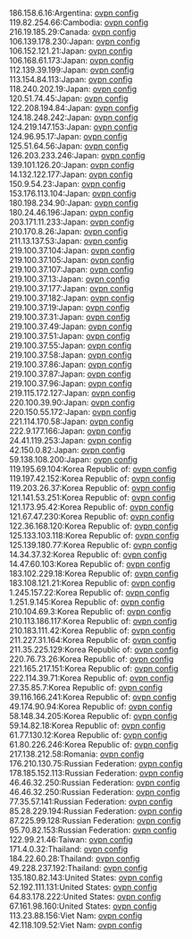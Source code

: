 186.158.6.16:Argentina: [ovpn config](vpn/186_158_6_16.ovpn)  
119.82.254.66:Cambodia: [ovpn config](vpn/119_82_254_66.ovpn)  
216.19.185.29:Canada: [ovpn config](vpn/216_19_185_29.ovpn)  
106.139.178.230:Japan: [ovpn config](vpn/106_139_178_230.ovpn)  
106.152.121.21:Japan: [ovpn config](vpn/106_152_121_21.ovpn)  
106.168.61.173:Japan: [ovpn config](vpn/106_168_61_173.ovpn)  
112.139.39.199:Japan: [ovpn config](vpn/112_139_39_199.ovpn)  
113.154.84.113:Japan: [ovpn config](vpn/113_154_84_113.ovpn)  
118.240.202.19:Japan: [ovpn config](vpn/118_240_202_19.ovpn)  
120.51.74.45:Japan: [ovpn config](vpn/120_51_74_45.ovpn)  
122.208.194.84:Japan: [ovpn config](vpn/122_208_194_84.ovpn)  
124.18.248.242:Japan: [ovpn config](vpn/124_18_248_242.ovpn)  
124.219.147.153:Japan: [ovpn config](vpn/124_219_147_153.ovpn)  
124.96.95.17:Japan: [ovpn config](vpn/124_96_95_17.ovpn)  
125.51.64.56:Japan: [ovpn config](vpn/125_51_64_56.ovpn)  
126.203.233.246:Japan: [ovpn config](vpn/126_203_233_246.ovpn)  
139.101.126.20:Japan: [ovpn config](vpn/139_101_126_20.ovpn)  
14.132.122.177:Japan: [ovpn config](vpn/14_132_122_177.ovpn)  
150.9.54.23:Japan: [ovpn config](vpn/150_9_54_23.ovpn)  
153.176.113.104:Japan: [ovpn config](vpn/153_176_113_104.ovpn)  
180.198.234.90:Japan: [ovpn config](vpn/180_198_234_90.ovpn)  
180.24.46.196:Japan: [ovpn config](vpn/180_24_46_196.ovpn)  
203.171.11.233:Japan: [ovpn config](vpn/203_171_11_233.ovpn)  
210.170.8.26:Japan: [ovpn config](vpn/210_170_8_26.ovpn)  
211.13.137.53:Japan: [ovpn config](vpn/211_13_137_53.ovpn)  
219.100.37.104:Japan: [ovpn config](vpn/219_100_37_104.ovpn)  
219.100.37.105:Japan: [ovpn config](vpn/219_100_37_105.ovpn)  
219.100.37.107:Japan: [ovpn config](vpn/219_100_37_107.ovpn)  
219.100.37.13:Japan: [ovpn config](vpn/219_100_37_13.ovpn)  
219.100.37.177:Japan: [ovpn config](vpn/219_100_37_177.ovpn)  
219.100.37.182:Japan: [ovpn config](vpn/219_100_37_182.ovpn)  
219.100.37.19:Japan: [ovpn config](vpn/219_100_37_19.ovpn)  
219.100.37.31:Japan: [ovpn config](vpn/219_100_37_31.ovpn)  
219.100.37.49:Japan: [ovpn config](vpn/219_100_37_49.ovpn)  
219.100.37.51:Japan: [ovpn config](vpn/219_100_37_51.ovpn)  
219.100.37.55:Japan: [ovpn config](vpn/219_100_37_55.ovpn)  
219.100.37.58:Japan: [ovpn config](vpn/219_100_37_58.ovpn)  
219.100.37.86:Japan: [ovpn config](vpn/219_100_37_86.ovpn)  
219.100.37.87:Japan: [ovpn config](vpn/219_100_37_87.ovpn)  
219.100.37.96:Japan: [ovpn config](vpn/219_100_37_96.ovpn)  
219.115.172.127:Japan: [ovpn config](vpn/219_115_172_127.ovpn)  
220.100.39.90:Japan: [ovpn config](vpn/220_100_39_90.ovpn)  
220.150.55.172:Japan: [ovpn config](vpn/220_150_55_172.ovpn)  
221.114.170.58:Japan: [ovpn config](vpn/221_114_170_58.ovpn)  
222.9.177.166:Japan: [ovpn config](vpn/222_9_177_166.ovpn)  
24.41.119.253:Japan: [ovpn config](vpn/24_41_119_253.ovpn)  
42.150.0.82:Japan: [ovpn config](vpn/42_150_0_82.ovpn)  
59.138.108.200:Japan: [ovpn config](vpn/59_138_108_200.ovpn)  
119.195.69.104:Korea Republic of: [ovpn config](vpn/119_195_69_104.ovpn)  
119.197.42.152:Korea Republic of: [ovpn config](vpn/119_197_42_152.ovpn)  
119.203.26.37:Korea Republic of: [ovpn config](vpn/119_203_26_37.ovpn)  
121.141.53.251:Korea Republic of: [ovpn config](vpn/121_141_53_251.ovpn)  
121.173.95.42:Korea Republic of: [ovpn config](vpn/121_173_95_42.ovpn)  
121.67.47.230:Korea Republic of: [ovpn config](vpn/121_67_47_230.ovpn)  
122.36.168.120:Korea Republic of: [ovpn config](vpn/122_36_168_120.ovpn)  
125.133.103.118:Korea Republic of: [ovpn config](vpn/125_133_103_118.ovpn)  
125.139.180.77:Korea Republic of: [ovpn config](vpn/125_139_180_77.ovpn)  
14.34.37.32:Korea Republic of: [ovpn config](vpn/14_34_37_32.ovpn)  
14.47.60.103:Korea Republic of: [ovpn config](vpn/14_47_60_103.ovpn)  
183.102.229.18:Korea Republic of: [ovpn config](vpn/183_102_229_18.ovpn)  
183.108.121.21:Korea Republic of: [ovpn config](vpn/183_108_121_21.ovpn)  
1.245.157.22:Korea Republic of: [ovpn config](vpn/1_245_157_22.ovpn)  
1.251.9.145:Korea Republic of: [ovpn config](vpn/1_251_9_145.ovpn)  
210.104.69.3:Korea Republic of: [ovpn config](vpn/210_104_69_3.ovpn)  
210.113.186.117:Korea Republic of: [ovpn config](vpn/210_113_186_117.ovpn)  
210.183.111.42:Korea Republic of: [ovpn config](vpn/210_183_111_42.ovpn)  
211.227.31.164:Korea Republic of: [ovpn config](vpn/211_227_31_164.ovpn)  
211.35.225.129:Korea Republic of: [ovpn config](vpn/211_35_225_129.ovpn)  
220.76.73.26:Korea Republic of: [ovpn config](vpn/220_76_73_26.ovpn)  
221.165.217.151:Korea Republic of: [ovpn config](vpn/221_165_217_151.ovpn)  
222.114.39.71:Korea Republic of: [ovpn config](vpn/222_114_39_71.ovpn)  
27.35.85.7:Korea Republic of: [ovpn config](vpn/27_35_85_7.ovpn)  
39.116.166.241:Korea Republic of: [ovpn config](vpn/39_116_166_241.ovpn)  
49.174.90.94:Korea Republic of: [ovpn config](vpn/49_174_90_94.ovpn)  
58.148.34.205:Korea Republic of: [ovpn config](vpn/58_148_34_205.ovpn)  
59.14.82.18:Korea Republic of: [ovpn config](vpn/59_14_82_18.ovpn)  
61.77.130.12:Korea Republic of: [ovpn config](vpn/61_77_130_12.ovpn)  
61.80.226.246:Korea Republic of: [ovpn config](vpn/61_80_226_246.ovpn)  
217.138.212.58:Romania: [ovpn config](vpn/217_138_212_58.ovpn)  
176.210.130.75:Russian Federation: [ovpn config](vpn/176_210_130_75.ovpn)  
178.185.152.113:Russian Federation: [ovpn config](vpn/178_185_152_113.ovpn)  
46.46.32.250:Russian Federation: [ovpn config](vpn/46_46_32_250.ovpn)  
46.46.32.250:Russian Federation: [ovpn config](vpn/46_46_32_250.ovpn)  
77.35.57.141:Russian Federation: [ovpn config](vpn/77_35_57_141.ovpn)  
85.28.229.194:Russian Federation: [ovpn config](vpn/85_28_229_194.ovpn)  
87.225.99.128:Russian Federation: [ovpn config](vpn/87_225_99_128.ovpn)  
95.70.82.153:Russian Federation: [ovpn config](vpn/95_70_82_153.ovpn)  
122.99.21.46:Taiwan: [ovpn config](vpn/122_99_21_46.ovpn)  
171.4.0.32:Thailand: [ovpn config](vpn/171_4_0_32.ovpn)  
184.22.60.28:Thailand: [ovpn config](vpn/184_22_60_28.ovpn)  
49.228.237.192:Thailand: [ovpn config](vpn/49_228_237_192.ovpn)  
135.180.82.143:United States: [ovpn config](vpn/135_180_82_143.ovpn)  
52.192.111.131:United States: [ovpn config](vpn/52_192_111_131.ovpn)  
64.83.178.222:United States: [ovpn config](vpn/64_83_178_222.ovpn)  
67.161.98.160:United States: [ovpn config](vpn/67_161_98_160.ovpn)  
113.23.88.156:Viet Nam: [ovpn config](vpn/113_23_88_156.ovpn)  
42.118.109.52:Viet Nam: [ovpn config](vpn/42_118_109_52.ovpn)  
